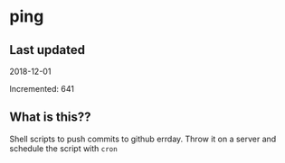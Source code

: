 # ping

## Last updated
2018-12-01

Incremented: 641

## What is this??
Shell scripts to push commits to github errday. Throw it on a server and schedule the script with `cron`
